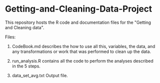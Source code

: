 # Getting-and-Cleaning-Data-Project

This repository hosts the R code and documentation files for the "Getting and Cleaning data".

Files:

1. CodeBook.md  describes the how to use all this, variables, the data, and any transformations or work that was performed to clean up the data.
   
2. run_analysis.R   contains all the code to perform the analyses described in the 5 steps.

3. data_set_avg.txt Output file.

